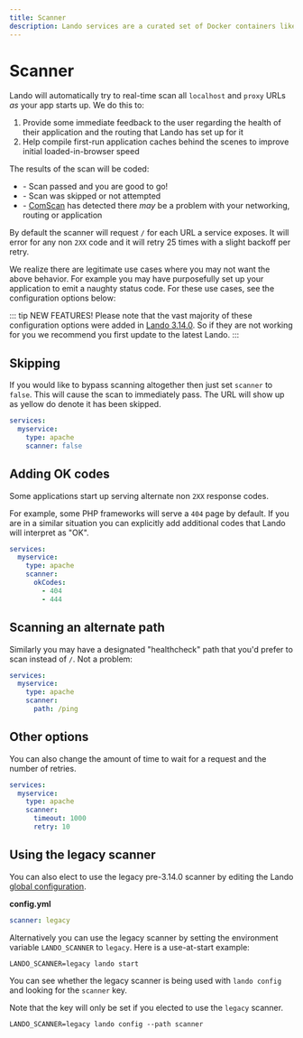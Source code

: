```yaml
---
title: Scanner
description: Lando services are a curated set of Docker containers like php, apache, node, mysql that are stupid easy to use but also as configurable as any other Docker image.
---
```


# Scanner

Lando will automatically try to real-time scan all `localhost` and `proxy` URLs _as_ your app starts up. We do this to:

1. Provide some immediate feedback to the user regarding the health of their application and the routing that Lando has set up for it
2. Help compile first-run application caches behind the scenes to improve initial loaded-in-browser speed

The results of the scan will be coded:

* <Badge type="success" text="GREEN" vertical="middle" /> - Scan passed and you are good to go!
* <Badge type="warning" text="YELLOW" vertical="middle" /> - Scan was skipped or not attempted
* <Badge type="danger" text="RED" vertical="middle" /> - [ComScan](https://www.youtube.com/watch?v=aV2DLkDPwM8&t=18s) has detected there *may* be a problem with your networking, routing or application

By default the scanner will request `/` for each URL a service exposes. It will error for any non `2XX` code and it will retry 25 times with a slight backoff per retry.

We realize there are legitimate use cases where you may not want the above behavior. For example you may have purposefully set up your application to emit a naughty status code. For these use cases, see the configuration options below:

::: tip NEW FEATURES!
Please note that the vast majority of these configuration options were added in [Lando 3.14.0](https://github.com/lando/lando/releases/tag/v3.14.0). So if they are not working for you we recommend you first update to the latest Lando.
:::

## Skipping

If you would like to bypass scanning altogether then just set `scanner` to `false`. This will cause the scan to immediately pass. The URL will show up as yellow do denote it has been skipped.

```yaml
services:
  myservice:
    type: apache
    scanner: false
```

## Adding OK codes

Some applications start up serving alternate non `2XX` response codes.

For example, some PHP frameworks will serve a `404` page by default. If you are in a similar situation you can explicitly add additional codes that Lando will interpret as "OK".

```yaml
services:
  myservice:
    type: apache
    scanner:
      okCodes:
        - 404
        - 444
```

## Scanning an alternate path

Similarly you may have a designated "healthcheck" path that you'd prefer to scan instead of `/`. Not a problem:

```yaml
services:
  myservice:
    type: apache
    scanner:
      path: /ping
```

## Other options

You can also change the amount of time to wait for a request and the number of retries.

```yaml
services:
  myservice:
    type: apache
    scanner:
      timeout: 1000
      retry: 10
```

## Using the legacy scanner

You can also elect to use the legacy pre-3.14.0 scanner by editing the Lando [global configuration](./global.md).

**config.yml**

```yaml
scanner: legacy
```

Alternatively you can use the legacy scanner by setting the environment variable `LANDO_SCANNER` to `legacy`. Here is a use-at-start example:

```bash:no-line-numbers
LANDO_SCANNER=legacy lando start
```

You can see whether the legacy scanner is being used with `lando config` and looking for the `scanner` key.

Note that the key will only be set if you elected to use the `legacy` scanner.

```bash:no-line-numbers
LANDO_SCANNER=legacy lando config --path scanner
```
